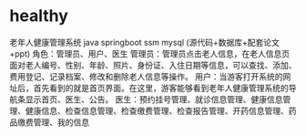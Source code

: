 # healthy
老年人健康管理系统  java springboot ssm mysql (源代码+数据库+配套论文+ppt) 角色：管理员、用户、医生  管理员：管理员点击老人信息，在老人信息页面对老人编号、性别、年龄、照片、身份证、入住日期等信息，可以查找、添加、费用登记、记录档案、修改和删除老人信息等操作。  用户：当游客打开系统的网址后，首先看到的就是首页界面。在这里，游客能够看到老年人健康管理系统的导航条显示首页、医生、公告。  医生：预约挂号管理、就诊信息管理、健康信息管理、健康信息、检查信息管理、检查缴费管理、检查报告管理、开药信息管理、药品缴费管理、我的信息
